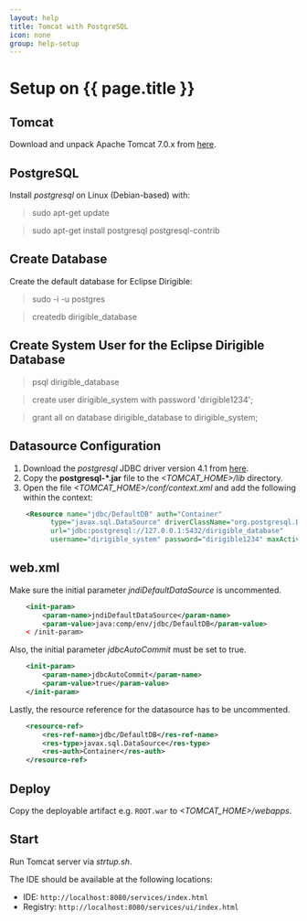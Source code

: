 ```yaml
---
layout: help
title: Tomcat with PostgreSQL
icon: none
group: help-setup
---
```


Setup on {{ page.title }}
===


Tomcat
---

Download and unpack Apache Tomcat 7.0.x from [here](http://tomcat.apache.org/download-70.cgi).

PostgreSQL
---

Install *postgresql* on Linux (Debian-based) with:

> sudo apt-get update

> sudo apt-get install postgresql postgresql-contrib

Create Database
---

Create the default database for Eclipse Dirigible:

> sudo -i -u postgres

> createdb dirigible_database

Create System User for the Eclipse Dirigible Database
---

> psql dirigible_database

> create user dirigible_system with password 'dirigible1234';

> grant all on database dirigible_database to dirigible_system;

Datasource Configuration
---

1. Download the *postgresql* JDBC driver version 4.1 from [here](http://jdbc.postgresql.org/download.html).
2. Copy the **postgresql-*.jar** file to the *<TOMCAT_HOME>/lib* directory.
3. Open the file *<TOMCAT_HOME>/conf/context.xml* and add the following within the context:

```xml
    <Resource name="jdbc/DefaultDB" auth="Container"
          type="javax.sql.DataSource" driverClassName="org.postgresql.Driver"
          url="jdbc:postgresql://127.0.0.1:5432/dirigible_database"
          username="dirigible_system" password="dirigible1234" maxActive="20" maxIdle="10" maxWait="-1"/>
```

web.xml
---

Make sure the initial parameter *jndiDefaultDataSource* is uncommented.

```xml
    <init-param>
        <param-name>jndiDefaultDataSource</param-name>
        <param-value>java:comp/env/jdbc/DefaultDB</param-value>
    < /init-param>
```

Also, the initial parameter *jdbcAutoCommit* must be set to true.

```xml
    <init-param>
        <param-name>jdbcAutoCommit</param-name>
        <param-value>true</param-value>
    </init-param>
```

Lastly, the resource reference for the datasource has to be uncommented.

```xml
    <resource-ref>
        <res-ref-name>jdbc/DefaultDB</res-ref-name>
        <res-type>javax.sql.DataSource</res-type>
        <res-auth>Container</res-auth>
    </resource-ref>
```

Deploy
---

Copy the deployable artifact e.g. `ROOT.war` to *<TOMCAT_HOME>/webapps*.

Start
---

Run Tomcat server via *strtup.sh*. 

The IDE should be available at the following locations: 

* IDE: `http://localhost:8080/services/index.html` 
* Registry: `http://localhost:8080/services/ui/index.html` 

